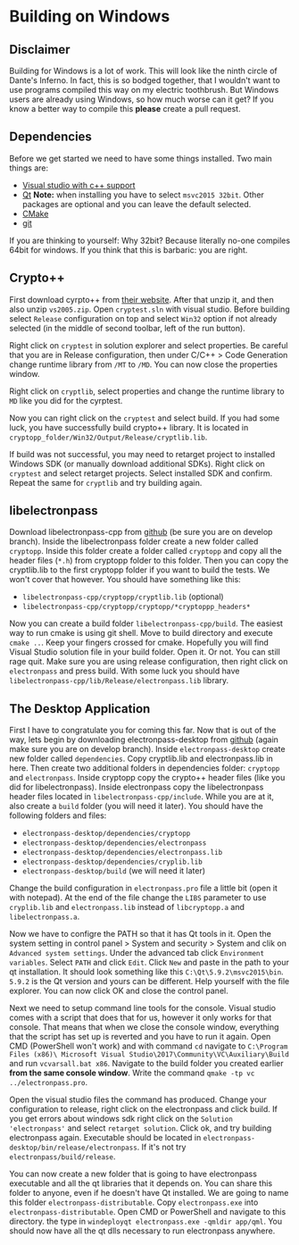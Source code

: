 # Building on Windows
## Disclaimer
Building for Windows is a lot of work. This will look like the ninth circle of Dante's Inferno. In fact, this is so bodged together, that I wouldn't want to use programs compiled this way on my electric toothbrush. But Windows users are already using Windows, so how much worse can it get? If you know a better way to compile this **please** create a pull request.

## Dependencies
Before we get started we need to have some things installed. Two main things are:
- [Visual studio with c++ support](https://www.visualstudio.com/)
- [Qt](https://www1.qt.io/download-open-source/) **Note:** when installing you have to select `msvc2015 32bit`. Other packages are optional and you can leave the default selected.
- [CMake](https://cmake.org/)
- [git](https://git-scm.com/)

If you are thinking to yourself: Why 32bit? Because literally no-one compiles 64bit for windows. If you think that this is barbaric: you are right.

## Crypto++
First download cyrpto++ from [their website](https://www.cryptopp.com/#download). After that unzip it, and then also unzip `vs2005.zip`. Open `cryptest.sln` with visual studio. Before building select `Release` configuration on top and select `Win32` option if not already selected (in the middle of second toolbar, left of the run button).

Right click on `cryptest` in solution explorer and select properties. Be careful that you are in Release configuration, then under C/C++ > Code Generation change runtime library from `/MT` to `/MD`. You can now close the properties window.

Right click on `cryptlib`, select properties and change the runtime library to `MD` like you did for the cyrptest.

Now you can right click on the `cryptest` and select build. If you had some luck, you have successfully build crypto++ library. It is located in `cryptopp_folder/Win32/Output/Release/cryptlib.lib`.

If build was not successful, you may need to retarget project to installed Windows SDK (or manually download additional SDKs). Right click on `cryptest` and select retarget projects. Select installed SDK and confirm. Repeat the same for `cryptlib` and try building again.

## libelectronpass
Download libelectronpass-cpp from [github](https://github.com/electronpass/libelectronpass-cpp/tree/develop) (be sure you are on develop branch). Inside the libelectronpass folder create a new folder called `cryptopp`. Inside this folder create a folder called `cryptopp` and copy all the header files (`*.h`) from cryptopp folder to this folder. Then you can copy the cryptlib.lib to the first cryptopp folder if you want to build the tests. We won't cover that however. You should have something like this:
- `libelectronpass-cpp/cryptopp/cryptlib.lib` (optional)
- `libelectronpass-cpp/cryptopp/cryptopp/*cryptoppp_headers*`

Now you can create a build folder `libelectronpass-cpp/build`. The easiest way to run cmake is using git shell. Move to build directory and execute `cmake ..`. Keep your fingers crossed for cmake. Hopefully you will find Visual Studio solution file in your build folder. Open it. Or not. You can still rage quit. Make sure you are using release configuration, then right click on `electronpass` and press build. With some luck you should have `libelectronpass-cpp/lib/Release/electronpass.lib` library.

## The Desktop Application
First I have to congratulate you for coming this far. Now that is out of the way, lets begin by downloading electronpass-desktop from [github](https://github.com/electronpass/electronpass-desktop/tree/develop) (again make sure you are on develop branch). Inside `electronpass-desktop` create new folder called `dependencies`. Copy cryptlib.lib and electronpass.lib in here. Then create two additional folders in dependencies folder: `cryptopp` and `electronpass`. Inside cryptopp copy the crypto++ header files (like you did for libelectronpass). Inside electronpass copy the libelectronpass header files located in `libelectronpass-cpp/include`. While you are at it, also create a `build` folder (you will need it later). You should have the following folders and files:
- `electronpass-desktop/dependencies/cryptopp`
- `electronpass-desktop/dependencies/electronpass`
- `electronpass-desktop/dependencies/electronpass.lib`
- `electronpass-desktop/dependencies/cryplib.lib`
- `electronpass-desktop/build` (we will need it later)

Change the build configuration in `electronpass.pro` file a little bit (open it with notepad). At the end of the file change the `LIBS` parameter to use `cryplib.lib` and `electronpass.lib` instead of `libcryptopp.a` and `libelectronpass.a`.

Now we have to configre the PATH so that it has Qt tools in it. Open the system setting in control panel > System and security > System and clik on `Advanced system settings`. Under the advanced tab click `Environment variables`. Select `PATH` and click `Edit`. Click `New` and paste in the path to your qt installation. It should look something like this `C:\Qt\5.9.2\msvc2015\bin`. `5.9.2` is the Qt version and yours can be different. Help yourself with the file explorer. You can now click OK and close the control panel.

Next we need to setup command line tools for the console. Visual studio comes with a script that does that for us, however it only works for that console. That means that when we close the console window, everything that the script has set up is reverted and you have to run it again. Open CMD (PowerShell won't work) and with command `cd` navigate to `C:\Program Files (x86)\ Microsoft Visual Studio\2017\Community\VC\Auxiliary\Build` and run `vcvarsall.bat x86`. Navigate to the build folder you created earlier **from the same console window**. Write the command `qmake -tp vc ../electronpass.pro`.

Open the visual studio files the command has produced. Change your configuration to release, right click on the electronpass and click build. If you get errors about windows sdk right click on the `Solution 'electronpass'` and select `retarget solution`. Click ok, and try building electronpass again. Executable should be located in `electronpass-desktop/bin/release/electronpass`. If it's not try `electronpass/build/release`.

You can now create a new folder that is going to have electronpass executable and all the qt libraries that it depends on. You can share this folder to anyone, even if he doesn't have Qt installed. We are going to name this folder `electronpass-distributable`. Copy `electronpass.exe` into `electronpass-distributable`. Open CMD or PowerShell and navigate to this directory. the type in `windeployqt electronpass.exe -qmldir app/qml`. You should now have all the qt dlls necessary to run electronpass anywhere.
